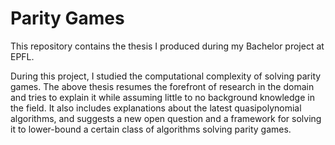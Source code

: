 # Parity Games
This repository contains the thesis I produced during my Bachelor project at EPFL.

During this project, I studied the computational complexity of solving parity games.
The above thesis resumes the forefront of research in the domain and tries to explain it while assuming little to no background knowledge in the field. It also includes explanations about the latest quasipolynomial algorithms, and suggests a new open question and a framework for solving it to lower-bound a certain class of algorithms solving parity games.
